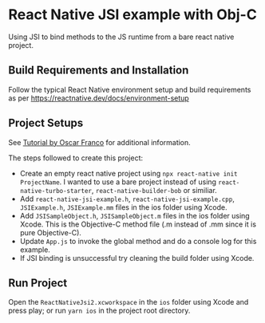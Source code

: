 # React Native JSI example with Obj-C

Using JSI to bind methods to the JS runtime from a bare react native project.  

## Build Requirements and Installation

Follow the typical React Native environment setup and build requirements as per https://reactnative.dev/docs/environment-setup

## Project Setups

See [Tutorial by Oscar Franco](https://ospfranco.com/post/2021/02/24/how-to-create-a-javascript-jsi-module/) for additional information.    

The steps followed to create this project:
- Create an empty react native project using `npx react-native init ProjectName`. I wanted to use a bare project instead of using `react-native-turbo-starter`, `react-native-builder-bob` or similiar. 
- Add `react-native-jsi-example.h`, `react-native-jsi-example.cpp`, `JSIExample.h`, `JSIExample.mm` files in the ios folder using Xcode. 
- Add `JSISampleObject.h`, `JSISampleObject.m` files in the ios folder using Xcode. This is the Objective-C method file (.m instead of .mm since it is pure Objective-C).
- Update `App.js` to invoke the global method and do a console log for this example.
- If JSI binding is unsuccessful try cleaning the build folder using Xcode.

## Run Project

Open the `ReactNativeJsi2.xcworkspace` in the `ios` folder using Xcode and press play; or run `yarn ios` in the project root directory. 

